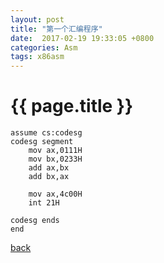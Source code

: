 ```yaml
---
layout: post
title: "第一个汇编程序"
date:  2017-02-19 19:33:05 +0800
categories: Asm
tags: x86asm
---
```


# {{ page.title }}  

```x86asm
assume cs:codesg
codesg segment
	mov ax,0111H
	mov bx,0233H
	add ax,bx
	add bx,ax

	mov ax,4c00H
	int 21H

codesg ends
end
```
[back](/)
